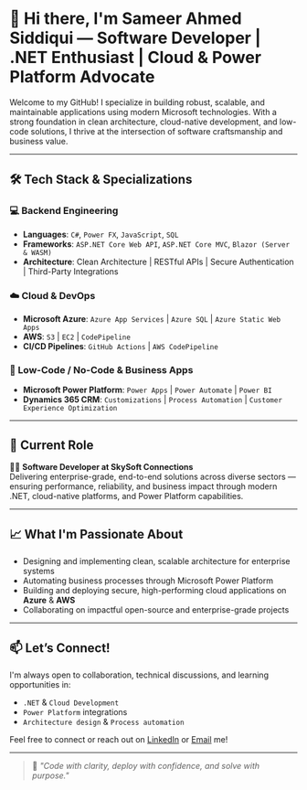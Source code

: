 # 👋 Hi there, I'm Sameer Ahmed Siddiqui — Software Developer | .NET Enthusiast | Cloud & Power Platform Advocate

Welcome to my GitHub! I specialize in building robust, scalable, and maintainable applications using modern Microsoft technologies. With a strong foundation in clean architecture, cloud-native development, and low-code solutions, I thrive at the intersection of software craftsmanship and business value.

---

## 🛠️ Tech Stack & Specializations

### 💻 Backend Engineering
- **Languages**: `C#`, `Power FX`, `JavaScript`, `SQL`
- **Frameworks**: `ASP.NET Core Web API`, `ASP.NET Core MVC`, `Blazor (Server & WASM)`
- **Architecture**: Clean Architecture | RESTful APIs | Secure Authentication | Third-Party Integrations

### ☁️ Cloud & DevOps
- **Microsoft Azure**: `Azure App Services` | `Azure SQL` | `Azure Static Web Apps`  
- **AWS**: `S3` | `EC2` | `CodePipeline`  
- **CI/CD Pipelines**: `GitHub Actions` | `AWS CodePipeline`

### 🧩 Low-Code / No-Code & Business Apps
- **Microsoft Power Platform**: `Power Apps` | `Power Automate` | `Power BI`  
- **Dynamics 365 CRM**: `Customizations` | `Process Automation` | `Customer Experience Optimization`

---

## 🚀 Current Role

👨‍💻 **Software Developer at SkySoft Connections**  
Delivering enterprise-grade, end-to-end solutions across diverse sectors — ensuring performance, reliability, and business impact through modern .NET, cloud-native platforms, and Power Platform capabilities.

---

## 📈 What I'm Passionate About

- Designing and implementing clean, scalable architecture for enterprise systems
- Automating business processes through Microsoft Power Platform
- Building and deploying secure, high-performing cloud applications on **Azure** & **AWS**
- Collaborating on impactful open-source and enterprise-grade projects

---

## 📫 Let’s Connect!

I'm always open to collaboration, technical discussions, and learning opportunities in:
- `.NET` & `Cloud Development`
- `Power Platform` integrations
- `Architecture design` & `Process automation`

Feel free to connect or reach out on [LinkedIn](https://www.linkedin.com/in/sameer-asiddiqui) or [Email](mailto:sameer.asiddiqui597@gmail.com) me!

---

> 💬 *"Code with clarity, deploy with confidence, and solve with purpose."*


